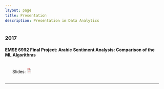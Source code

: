 ```yaml
---
layout: page
title: Presentation
description: Presentation in Data Analytics
---
```



###  2017

#### EMSE 6992 Final Project: Arabic Sentiment Analysis: Comparison of the ML Algorithms
<br/>&nbsp; &nbsp; &nbsp; Slides:
[![pdf](icons16/pdf-icon.png)](https://www.biostat.wisc.edu/~kbroman/presentations/SGN2017/sgn2017.pdf)<br/>
&nbsp; &nbsp; &nbsp; 

---




